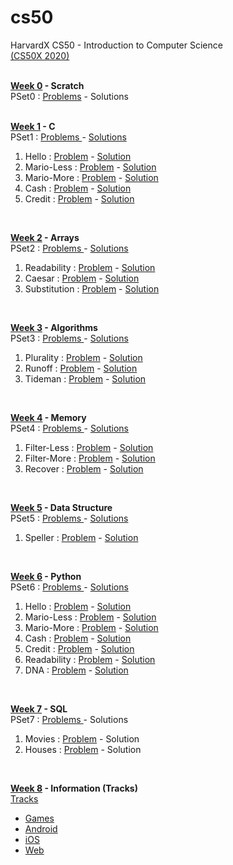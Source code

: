 # cs50
HarvardX CS50 - Introduction to Computer Science <br>
<a href = "https://cs50.harvard.edu/x/2020/"> (CS50X 2020) </a><br><br>

<b><a href = "https://cs50.harvard.edu/x/2020/weeks/0/">Week 0</a> - Scratch</b> <br>
PSet0 : <a href = "https://cs50.harvard.edu/x/2020/psets/0/">Problems</a> - 
<a>Solutions</a> <br><br>

<b><a href = "https://cs50.harvard.edu/x/2020/weeks/1/">Week 1</a> - C </b><br>
PSet1 :
<a href = "https://cs50.harvard.edu/x/2020/psets/1/">Problems </a> -
<a href ="https://github.com/aaryarajoju/cs50/tree/main/Week%201%20-%20C%20(P%20Set%201)">Solutions</a> <br>

<ol>
  <li>Hello :
    <a href = "https://cs50.harvard.edu/x/2020/psets/1/hello">Problem</a> -
    <a href = "https://github.com/aaryarajoju/cs50/blob/main/Week%201%20-%20C%20(P%20Set%201)/1)Hello.c"> Solution</a></li>
  
  <li>Mario-Less :
    <a href = "https://cs50.harvard.edu/x/2020/psets/1/mario/less">Problem</a> -
    <a href = "https://github.com/aaryarajoju/cs50/blob/main/Week%201%20-%20C%20(P%20Set%201)/2)Mario-Less.c">Solution</a></li>
  
  <li>Mario-More :
    <a href = "https://cs50.harvard.edu/x/2020/psets/1/mario/more">Problem</a> -
    <a href = "https://github.com/aaryarajoju/cs50/blob/main/Week%201%20-%20C%20(P%20Set%201)/2)Mario-More.c">Solution</a></li>
  
  <li>Cash :
   <a href = "https://cs50.harvard.edu/x/2020/psets/1/cash">Problem</a> -
   <a href = "https://github.com/aaryarajoju/cs50/blob/main/Week%201%20-%20C%20(P%20Set%201)/3)Cash.c">Solution</a></li>
  
  <li>Credit :
    <a href = "https://cs50.harvard.edu/x/2020/psets/1/credit">Problem</a> -
    <a href = "https://github.com/aaryarajoju/cs50/blob/main/Week%201%20-%20C%20(P%20Set%201)/3)Credit.c">Solution</a></li>
</ol><br>

<b><a href = "https://cs50.harvard.edu/x/2020/weeks/2/">Week 2</a> - Arrays </b><br>
PSet2 :
<a href = "https://cs50.harvard.edu/x/2020/psets/2/">Problems </a> -
<a href = "https://github.com/aaryarajoju/cs50/tree/main/Week%202%20-%20Arrays%20(P%20Set%202)">Solutions</a> <br>

<ol>
  <li>Readability :
    <a href = "https://cs50.harvard.edu/x/2020/psets/2/readability">Problem</a> -
    <a href = "https://github.com/aaryarajoju/cs50/blob/main/Week%202%20-%20Arrays%20(P%20Set%202)/1)Readability.c"> Solution</a></li>
  
  <li>Caesar :
    <a href = "https://cs50.harvard.edu/x/2020/psets/2/caesar">Problem</a> -
    <a href = "https://github.com/aaryarajoju/cs50/blob/main/Week%202%20-%20Arrays%20(P%20Set%202)/2)Caesar.c">Solution</a></li>
  
  <li>Substitution :
    <a href = "https://cs50.harvard.edu/x/2020/psets/2/substitution">Problem</a> -
    <a href = "https://github.com/aaryarajoju/cs50/blob/main/Week%202%20-%20Arrays%20(P%20Set%202)/2)Substitution.c">Solution</a></li>
</ol><br>

<b><a href = "https://cs50.harvard.edu/x/2020/weeks/3/">Week 3</a> - Algorithms </b><br>
PSet3 :
<a href = "https://cs50.harvard.edu/x/2020/psets/3/">Problems </a> -
<a href = "https://github.com/aaryarajoju/cs50/tree/main/Week%203%20-%20Algorithms%20(P%20Set%203)">Solutions</a> <br>

<ol>
  <li>Plurality :
    <a href = "https://cs50.harvard.edu/x/2020/psets/3/plurality">Problem</a> -
    <a href = "https://github.com/aaryarajoju/cs50/blob/main/Week%203%20-%20Algorithms%20(P%20Set%203)/1)Plurality.c"> Solution</a></li>
  
  <li>Runoff :
    <a href = "https://cs50.harvard.edu/x/2020/psets/3/runoff">Problem</a> -
    <a href = "https://github.com/aaryarajoju/cs50/blob/main/Week%203%20-%20Algorithms%20(P%20Set%203)/2)Runoff.c">Solution</a></li>
  
  <li>Tideman :
    <a href = "https://cs50.harvard.edu/x/2020/psets/3/tideman">Problem</a> -
    <a href = "https://github.com/aaryarajoju/cs50/blob/main/Week%203%20-%20Algorithms%20(P%20Set%203)/2)Tiderman.c">Solution</a></li>
</ol><br>

<b><a href = "https://cs50.harvard.edu/x/2020/weeks/4/">Week 4</a> - Memory </b><br>
PSet4 :
<a href = "https://cs50.harvard.edu/x/2020/psets/4/">Problems </a> -
<a href = "https://github.com/aaryarajoju/cs50/tree/main/Week%204%20-%20Memory%20(P%20Set%204)">Solutions</a> <br>

<ol>
  <li>Filter-Less :
    <a href = "https://cs50.harvard.edu/x/2020/psets/4/filter/less">Problem</a> -
    <a href = "https://github.com/aaryarajoju/cs50/blob/main/Week%204%20-%20Memory%20(P%20Set%204)/1)Filter-Less.c"> Solution</a></li>
  
  <li>Filter-More :
    <a href = "https://cs50.harvard.edu/x/2020/psets/4/filter/more">Problem</a> -
    <a href = "https://github.com/aaryarajoju/cs50/blob/main/Week%204%20-%20Memory%20(P%20Set%204)/1)Filter-More.c">Solution</a></li>
  
  <li>Recover :
    <a href = "https://cs50.harvard.edu/x/2020/psets/4/recover">Problem</a> -
    <a href = "https://github.com/aaryarajoju/cs50/blob/main/Week%204%20-%20Memory%20(P%20Set%204)/2)Recover.c">Solution</a></li>
</ol><br>

<b><a href = "https://cs50.harvard.edu/x/2020/weeks/5/">Week 5</a> - Data Structure </b><br>
PSet5 :
<a href = "https://cs50.harvard.edu/x/2020/psets/5/">Problems </a> -
<a href = "https://github.com/aaryarajoju/cs50/tree/main/Week%205%20-%20Data%20Structures%20(P%20Set%205)">Solutions</a> <br>

<ol>
  <li>Speller :
    <a href = "https://cs50.harvard.edu/x/2020/psets/5/speller">Problem</a> -
    <a href = "https://github.com/aaryarajoju/cs50/blob/main/Week%205%20-%20Data%20Structures%20(P%20Set%205)/1)Speller.c"> Solution</a></li>
</ol><br>

<b><a href = "https://cs50.harvard.edu/x/2020/weeks/6/">Week 6</a> - Python</b> <br>
PSet6 :
<a href = "https://cs50.harvard.edu/x/2020/psets/6/">Problems </a> -
<a href = "https://github.com/aaryarajoju/cs50/tree/main/Week%206%20-%20Python%20(P%20Set%206)">Solutions</a> <br>

<ol>
  <li>Hello :
    <a href = "https://cs50.harvard.edu/x/2020/psets/6/hello">Problem</a> -
    <a href = "https://github.com/aaryarajoju/cs50/blob/main/Week%206%20-%20Python%20(P%20Set%206)/1)Hello.py"> Solution</a></li>
  
  <li>Mario-Less :
    <a href = "https://cs50.harvard.edu/x/2020/psets/6/mario/less">Problem</a> -
    <a href = "https://github.com/aaryarajoju/cs50/blob/main/Week%206%20-%20Python%20(P%20Set%206)/2)Mario-Less.py">Solution</a></li>
  
  <li>Mario-More :
    <a href = "https://cs50.harvard.edu/x/2020/psets/6/mario/more">Problem</a> -
    <a href = "https://github.com/aaryarajoju/cs50/blob/main/Week%206%20-%20Python%20(P%20Set%206)/2)Mario-More.py">Solution</a></li>
  
  <li>Cash :
   <a href = "https://cs50.harvard.edu/x/2020/psets/6/cash">Problem</a> -
   <a href = "https://github.com/aaryarajoju/cs50/blob/main/Week%206%20-%20Python%20(P%20Set%206)/3)Cash.py">Solution</a></li>
  
  <li>Credit :
    <a href = "https://cs50.harvard.edu/x/2020/psets/6/credit">Problem</a> -
    <a href = "https://github.com/aaryarajoju/cs50/blob/main/Week%206%20-%20Python%20(P%20Set%206)/3)Credit.py">Solution</a></li>
    
   <li>Readability :
   <a href = "https://cs50.harvard.edu/x/2020/psets/6/readability">Problem</a> -
   <a href = "https://github.com/aaryarajoju/cs50/blob/main/Week%206%20-%20Python%20(P%20Set%206)/4)Readability.py">Solution</a></li>
  
  <li>DNA :
    <a href = "https://cs50.harvard.edu/x/2020/psets/6/dna">Problem</a> -
    <a href = "https://github.com/aaryarajoju/cs50/blob/main/Week%206%20-%20Python%20(P%20Set%206)/5)DNA.py">Solution</a></li>
</ol><br>

<b><a href = "https://cs50.harvard.edu/x/2020/weeks/7/">Week 7</a> - SQL</b> <br>
PSet7 :
<a href = "https://cs50.harvard.edu/x/2020/psets/7/">Problems </a> -
<a>Solutions</a> <br>

<ol>
  <li>Movies :
    <a href = "https://cs50.harvard.edu/x/2020/psets/7/movies">Problem</a> -
    <a> Solution</a></li>
  
  <li>Houses :
    <a href = "https://cs50.harvard.edu/x/2020/psets/7/houses/">Problem</a> -
    <a>Solution</a></li>
</ol><br>

<b><a href = "https://cs50.harvard.edu/x/2020/weeks/8/">Week 8</a> - Information (Tracks)</b> <br>
<a href = "https://cs50.harvard.edu/x/2020/tracks/">Tracks </a>

<ul>
  <li><a href = "https://cs50.harvard.edu/x/2020/tracks/games/">Games</a></li>
  <li><a href = "https://cs50.harvard.edu/x/2020/tracks/mobile/android/">Android</a></li>
  <li><a href = "https://cs50.harvard.edu/x/2020/tracks/mobile/ios/">iOS</a></li>
  <li><a href = "https://cs50.harvard.edu/x/2020/tracks/web/">Web</a></li>
 </ul><br>

<br>
